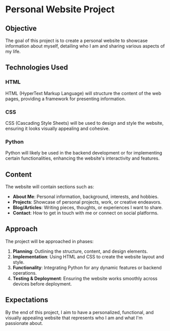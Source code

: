 # Personal Website Project

## Objective
The goal of this project is to create a personal website to showcase information about myself, detailing who I am and sharing various aspects of my life.

## Technologies Used
### HTML
HTML (HyperText Markup Language) will structure the content of the web pages, providing a framework for presenting information.

### CSS
CSS (Cascading Style Sheets) will be used to design and style the website, ensuring it looks visually appealing and cohesive.

### Python
Python will likely be used in the backend development or for implementing certain functionalities, enhancing the website's interactivity and features.

## Content
The website will contain sections such as:
- **About Me**: Personal information, background, interests, and hobbies.
- **Projects**: Showcase of personal projects, work, or creative endeavors.
- **Blog/Articles**: Writing pieces, thoughts, or experiences I want to share.
- **Contact**: How to get in touch with me or connect on social platforms.

## Approach
The project will be approached in phases:
1. **Planning**: Outlining the structure, content, and design elements.
2. **Implementation**: Using HTML and CSS to create the website layout and style.
3. **Functionality**: Integrating Python for any dynamic features or backend operations.
4. **Testing & Deployment**: Ensuring the website works smoothly across devices before deployment.

## Expectations
By the end of this project, I aim to have a personalized, functional, and visually appealing website that represents who I am and what I'm passionate about.